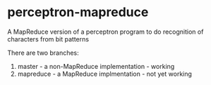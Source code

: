 # perceptron-mapreduce
A MapReduce version of a perceptron program to do recognition of characters from bit patterns

There are two branches:

1. master - a non-MapReduce implementation - working
2. mapreduce - a MapReduce implmentation - not yet working

